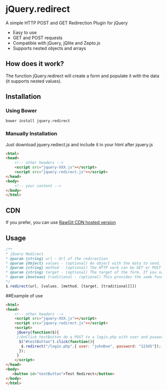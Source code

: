 # jQuery.redirect
A simple HTTP POST and GET Redirection Plugin for jQuery

* Easy to use
* GET and POST requests
* Compatible with jQuery, jQlite and Zepto.js
* Supports nested objects and arrays

## How does it work?
The function jQuery.redirect will create a form and populate it with the data (it supports nested values).

## Installation

### Using Bower

 ```bash
bower install jquery.redirect
 ```

### Manually Installation
Just download jquery.rediect.js and include it in your html after jquery.js

 ```html
 <html>
 <head>
     <!-- other headers -->
     <script src="jquery-XXX.js"></script>
     <script src="jquery.redirect.js"></script>
 </head>
 <body>
     <!-- your content -->
 </body>
 </html>
 ```
## CDN
If you prefer, you can use [RawGit CDN hosted version](https://cdn.rawgit.com/mgalante/jquery.redirect/master/jquery.redirect.js)


## Usage
 ```javascript
/**
 * jQuery Redirect
 * @param {string} url - Url of the redirection
 * @param {Object} values - (optional) An object with the data to send. If not present will look for values as QueryString in the target url.
 * @param {string} method - (optional) The HTTP verb can be GET or POST (defaults to POST)
 * @param {string} target - (optional) The target of the form. If you set "_blank" will open the url in a new window.
 * @param {boolean} traditional - (optional) This provides the same function as jquery's ajax function. The brackets are omitted on the field name if its an array.  This allows arrays to work with MVC.net among others.
 */
$.redirect(url, [values, [method, [target, [traditional]]])
 ```


##Example of use

 ```html
 <html>
 <head>
     <!-- other headers -->
     <script src="jquery-XXX.js"></script>
     <script src="jquery.redirect.js"></script>
     <script>
      jQuery(function($){
      //OnClick testButton do a POST to a login.php with user and pasword
       $("#testButton").click(function(){
        $.redirect("/login.php",{ user: "johnDoe", password: "12345"}); 
       });
      }
     </script>
 </head>
 <body>
    <button id="testButton">Test Redirect</button>
 </body>
 </html>
 ```
